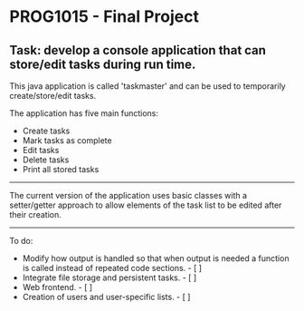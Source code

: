 # PROG1015 - Final Project
## **Task**: develop a console application that can store/edit tasks during run time.

This java application is called 'taskmaster' and can be used to temporarily create/store/edit tasks.
                                                                          
The application has five main functions:
+ Create tasks
+ Mark tasks as complete
+ Edit tasks
+ Delete tasks
+ Print all stored tasks

***

The current version of the application uses basic classes with a setter/getter approach to allow elements of the task list to be edited after their creation. 

***

To do: 
* Modify how output is handled so that when output is needed a function is called instead of repeated code sections. - [ ]
* Integrate file storage and persistent tasks. - [ ]
* Web frontend. - [ ]
* Creation of users and user-specific lists. - [ ]
